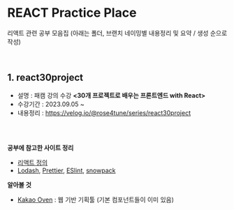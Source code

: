 # REACT Practice Place
리액트 관련 공부 모음집 (아래는 폴더, 브랜치 네이밍별 내용정리 및 요약 / 생성 순으로 작성)

<br>

## 1. react30project
- 설명 : 패캠 강의 수강 **<30개 프로젝트로 배우는 프론트엔드 with React>**
- 수강기간 : 2023.09.05 ~ 
- 내용정리 : https://velog.io/@rose4tune/series/react30project

<br>

## 

**공부에 참고한 사이트 정리**
  * [리액트 정의](https://medium.com/wasd/%EA%B8%B0%EC%B4%88%EB%B6%80%ED%84%B0-%EB%B0%B0%EC%9A%B0%EB%8A%94-react-js-1531b18f7bb2)
  * [Lodash](https://lodash.com/), [Prettier](https://prettier.io/), [ESlint](https://eslint.org/), [snowpack](https://www.snowpack.dev/tutorials/quick-start)

**알아볼 것**
  * [Kakao Oven](https://ovenapp.io/) : 웹 기반 기획툴 (기본 컴포넌트들이 이미 있음)

